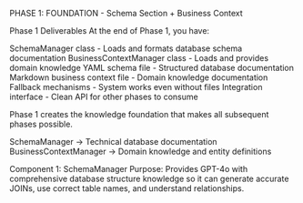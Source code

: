 PHASE 1: FOUNDATION - Schema Section + Business Context

 Phase 1 Deliverables
At the end of Phase 1, you have:

SchemaManager class - Loads and formats database schema documentation
BusinessContextManager class - Loads and provides domain knowledge
YAML schema file - Structured database documentation
Markdown business context file - Domain knowledge documentation
Fallback mechanisms - System works even without files
Integration interface - Clean API for other phases to consume

Phase 1 creates the knowledge foundation that makes all subsequent phases possible.


SchemaManager → Technical database documentation
BusinessContextManager → Domain knowledge and entity definitions


Component 1: SchemaManager
Purpose: Provides GPT-4o with comprehensive database structure knowledge so it can generate accurate JOINs, use correct table names, and understand relationships.
